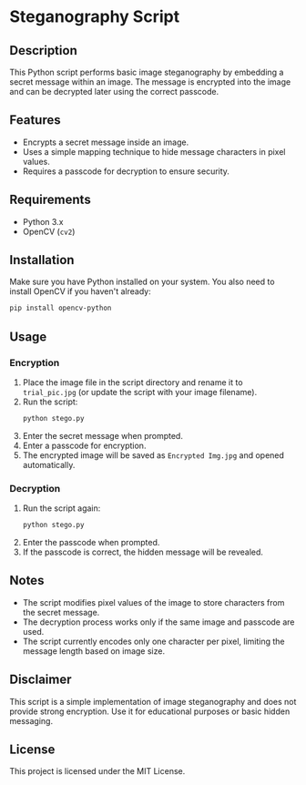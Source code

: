 # Steganography Script

## Description
This Python script performs basic image steganography by embedding a secret message within an image. The message is encrypted into the image and can be decrypted later using the correct passcode.

## Features
- Encrypts a secret message inside an image.
- Uses a simple mapping technique to hide message characters in pixel values.
- Requires a passcode for decryption to ensure security.

## Requirements
- Python 3.x
- OpenCV (`cv2`)

## Installation
Make sure you have Python installed on your system. You also need to install OpenCV if you haven't already:

```sh
pip install opencv-python
```

## Usage

### Encryption
1. Place the image file in the script directory and rename it to `trial_pic.jpg` (or update the script with your image filename).
2. Run the script:
   ```sh
   python stego.py
   ```
3. Enter the secret message when prompted.
4. Enter a passcode for encryption.
5. The encrypted image will be saved as `Encrypted Img.jpg` and opened automatically.

### Decryption
1. Run the script again:
   ```sh
   python stego.py
   ```
2. Enter the passcode when prompted.
3. If the passcode is correct, the hidden message will be revealed.

## Notes
- The script modifies pixel values of the image to store characters from the secret message.
- The decryption process works only if the same image and passcode are used.
- The script currently encodes only one character per pixel, limiting the message length based on image size.

## Disclaimer
This script is a simple implementation of image steganography and does not provide strong encryption. Use it for educational purposes or basic hidden messaging.

## License
This project is licensed under the MIT License.
